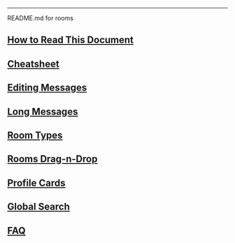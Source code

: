 ***

README.md for rooms

## [How to Read This Document](/articles/en/general/notation)
## [Cheatsheet](/articles/en/general/cheatsheet)
## [Editing Messages](/articles/en/general/editing-messages)
## [Long Messages](/articles/en/general/long-messages)
## [Room Types](/articles/en/general/room-types)
## [Rooms Drag-n-Drop](/articles/en/general/rooms-drag-n-drop)
## [Profile Cards](/articles/en/general/profile-cards)
## [Global Search](/articles/en/general/global-search)
## [FAQ](/articles/en/general/faq)
